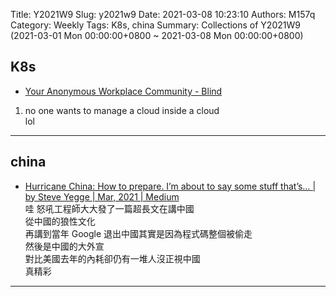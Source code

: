 Title: Y2021W9
Slug: y2021w9
Date: 2021-03-08 10:23:10
Authors: M157q
Category: Weekly
Tags: K8s, china
Summary: Collections of Y2021W9 (2021-03-01 Mon 00:00:00+0800 ~ 2021-03-08 Mon 00:00:00+0800)


## K8s  
- [Your Anonymous Workplace Community - Blind](https://www.teamblind.com/post/50-Reasons-Kubernetes-Sucks-S77O8VZ8)  
1) no one wants to manage a cloud inside a cloud  
lol  

---

## china  
- [Hurricane China: How to prepare. I’m about to say some stuff that’s… | by Steve Yegge | Mar, 2021 | Medium](https://steve-yegge.medium.com/hurricane-china-how-to-prepare-8f15ed3d5cde)  
哇 怒吼工程師大大發了一篇超長文在講中國  
從中國的狼性文化  
再講到當年 Google 退出中國其實是因為程式碼整個被偷走  
然後是中國的大外宣  
對比美國去年的內耗卻仍有一堆人沒正視中國  
真精彩  

---


